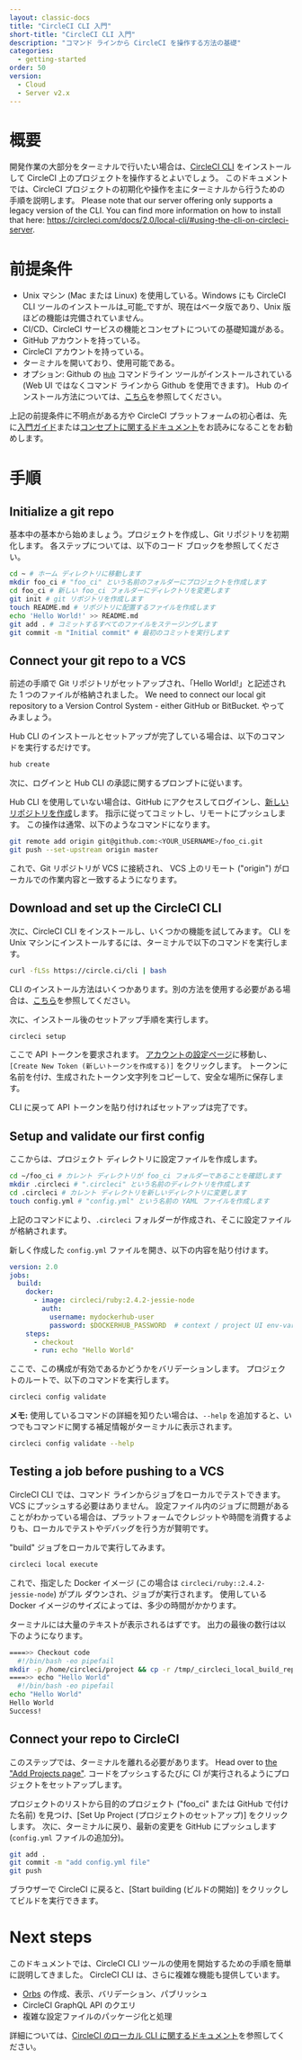 ```yaml
---
layout: classic-docs
title: "CircleCI CLI 入門"
short-title: "CircleCI CLI 入門"
description: "コマンド ラインから CircleCI を操作する方法の基礎"
categories:
  - getting-started
order: 50
version:
  - Cloud
  - Server v2.x
---
```


# 概要

開発作業の大部分をターミナルで行いたい場合は、[CircleCI CLI](https://github.com/CircleCI-Public/circleci-cli) をインストールして CircleCI 上のプロジェクトを操作するとよいでしょう。 このドキュメントでは、CircleCI プロジェクトの初期化や操作を主にターミナルから行うための手順を説明します。 Please note that our server offering only supports a legacy version of the CLI. You can find more information on how to install that here: https://circleci.com/docs/2.0/local-cli/#using-the-cli-on-circleci-server.

# 前提条件

- Unix マシン (Mac または Linux) を使用している。Windows にも CircleCI CLI ツールのインストールは_可能_ですが、現在はベータ版であり、Unix 版ほどの機能は完備されていません。
- CI/CD、CircleCI サービスの機能とコンセプトについての基礎知識がある。
- GitHub アカウントを持っている。
- CircleCI アカウントを持っている。
- ターミナルを開いており、使用可能である。
- オプション: Github の [`Hub`](https://hub.github.com/) コマンドライン ツールがインストールされている (Web UI ではなくコマンド ラインから Github を使用できます)。 Hub のインストール方法については、[こちら](https://github.com/github/hub#installation)を参照してください。

上記の前提条件に不明点がある方や CircleCI プラットフォームの初心者は、先に[入門ガイド]({{site.baseurl}}/2.0/getting-started/)または[コンセプトに関するドキュメント](https://circleci.com/ja/docs/2.0/concepts/#section=getting-started)をお読みになることをお勧めします。

# 手順

## Initialize a git repo

基本中の基本から始めましょう。プロジェクトを作成し、Git リポジトリを初期化します。 各ステップについては、以下のコード ブロックを参照してください。

```sh
cd ~ # ホーム ディレクトリに移動します
mkdir foo_ci # "foo_ci" という名前のフォルダーにプロジェクトを作成します
cd foo_ci # 新しい foo_ci フォルダーにディレクトリを変更します
git init # git リポジトリを作成します
touch README.md # リポジトリに配置するファイルを作成します
echo 'Hello World!' >> README.md
git add . # コミットするすべてのファイルをステージングします
git commit -m "Initial commit" # 最初のコミットを実行します
```

## Connect your git repo to a VCS

前述の手順で Git リポジトリがセットアップされ、「Hello World!」と記述された 1 つのファイルが格納されました。 We need to connect our local git repository to a Version Control System - either GitHub or BitBucket. やってみましょう。

Hub CLI のインストールとセットアップが完了している場合は、以下のコマンドを実行するだけです。

```sh
hub create
```

次に、ログインと Hub CLI の承認に関するプロンプトに従います。

Hub CLI を使用していない場合は、GitHub にアクセスしてログインし、[新しいリポジトリを作成](https://github.com/new)します。 指示に従ってコミットし、リモートにプッシュします。 この操作は通常、以下のようなコマンドになります。

```sh
git remote add origin git@github.com:<YOUR_USERNAME>/foo_ci.git
git push --set-upstream origin master
```

これで、Git リポジトリが VCS に接続され、 VCS 上のリモート ("origin") がローカルでの作業内容と一致するようになります。

## Download and set up the CircleCI CLI

次に、CircleCI CLI をインストールし、いくつかの機能を試してみます。 CLI を Unix マシンにインストールするには、ターミナルで以下のコマンドを実行します。

```sh
curl -fLSs https://circle.ci/cli | bash
```

CLI のインストール方法はいくつかあります。別の方法を使用する必要がある場合は、[こちら]({{site.baseurl}}/2.0/local-cli)を参照してください。

次に、インストール後のセットアップ手順を実行します。

```sh
circleci setup
```

ここで API トークンを要求されます。 [アカウントの設定ページ](https://circleci.com/account/api)に移動し、`[Create New Token (新しいトークンを作成する)]` をクリックします。 トークンに名前を付け、生成されたトークン文字列をコピーして、安全な場所に保存します。

CLI に戻って API トークンを貼り付ければセットアップは完了です。

## Setup and validate our first config

ここからは、プロジェクト ディレクトリに設定ファイルを作成します。

```sh
cd ~/foo_ci # カレント ディレクトリが foo_ci フォルダーであることを確認します
mkdir .circleci # ".circleci" という名前のディレクトリを作成します
cd .circleci # カレント ディレクトリを新しいディレクトリに変更します
touch config.yml # "config.yml" という名前の YAML ファイルを作成します
```

上記のコマンドにより、`.circleci` フォルダーが作成され、そこに設定ファイルが格納されます。

新しく作成した `config.yml` ファイルを開き、以下の内容を貼り付けます。

```yaml
version: 2.0
jobs:
  build:
    docker:
      - image: circleci/ruby:2.4.2-jessie-node
        auth:
          username: mydockerhub-user
          password: $DOCKERHUB_PASSWORD  # context / project UI env-var reference
    steps:
      - checkout
      - run: echo "Hello World"
```

ここで、この構成が有効であるかどうかをバリデーションします。 プロジェクトのルートで、以下のコマンドを実行します。

```sh
circleci config validate
```

**メモ:** 使用しているコマンドの詳細を知りたい場合は、`--help` を追加すると、いつでもコマンドに関する補足情報がターミナルに表示されます。

```sh
circleci config validate --help
```

## Testing a job before pushing to a VCS

CircleCI CLI では、コマンド ラインからジョブをローカルでテストできます。VCS にプッシュする必要はありません。 設定ファイル内のジョブに問題があることがわかっている場合は、プラットフォームでクレジットや時間を消費するよりも、ローカルでテストやデバッグを行う方が賢明です。

"build" ジョブをローカルで実行してみます。

```sh
circleci local execute
```

これで、指定した Docker イメージ (この場合は `circleci/ruby::2.4.2-jessie-node`) がプル ダウンされ、ジョブが実行されます。 使用している Docker イメージのサイズによっては、多少の時間がかかります。

ターミナルには大量のテキストが表示されるはずです。 出力の最後の数行は以下のようになります。

```sh
====>> Checkout code
  #!/bin/bash -eo pipefail
mkdir -p /home/circleci/project && cp -r /tmp/_circleci_local_build_repo/. /home/circleci/project
====>> echo "Hello World"
  #!/bin/bash -eo pipefail
echo "Hello World"
Hello World
Success!
```

## Connect your repo to CircleCI

このステップでは、ターミナルを離れる必要があります。 Head over to [the "Add Projects page"](https://app.circleci.com/projects/project-dashboard/github/circleci/). コードをプッシュするたびに CI が実行されるようにプロジェクトをセットアップします。

プロジェクトのリストから目的のプロジェクト ("foo_ci" または GitHub で付けた名前) を見つけ、[Set Up Project (プロジェクトのセットアップ)] をクリックします。 次に、ターミナルに戻り、最新の変更を GitHub にプッシュします (`config.yml` ファイルの追加分)。

```sh
git add .
git commit -m "add config.yml file"
git push
```

ブラウザーで CircleCI に戻ると、[Start building (ビルドの開始)] をクリックしてビルドを実行できます。

# Next steps

このドキュメントでは、CircleCI CLI ツールの使用を開始するための手順を簡単に説明してきました。 CircleCI CLI は、さらに複雑な機能も提供しています。

- [Orbs](https://circleci.com/ja/orbs/) の作成、表示、バリデーション、パブリッシュ
- CircleCI GraphQL API のクエリ
- 複雑な設定ファイルのパッケージ化と処理

詳細については、[CircleCI のローカル CLI に関するドキュメント]({{site.baseurl}}/2.0/local-cli)を参照してください。
